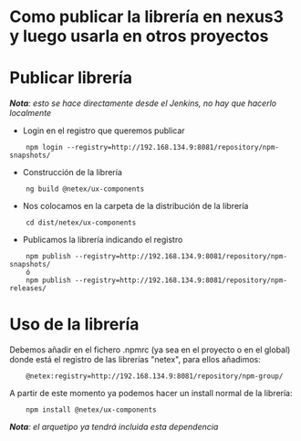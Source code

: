 # Como publicar la librería en nexus3 y luego usarla en otros proyectos

# Publicar librería

_**Nota**: esto se hace directamente desde el Jenkins, no hay que hacerlo localmente_

* Login en el registro que queremos publicar
```
    npm login --registry=http://192.168.134.9:8081/repository/npm-snapshots/
```
* Construcción de la librería
``` 
    ng build @netex/ux-components
```
* Nos colocamos en la carpeta de la distribución de la librería
```
    cd dist/netex/ux-components
```
* Publicamos la librería indicando el registro
```
    npm publish --registry=http://192.168.134.9:8081/repository/npm-snapshots/
    ó
    npm publish --registry=http://192.168.134.9:8081/repository/npm-releases/
```

# Uso de la librería

Debemos añadir en el fichero .npmrc (ya sea en el proyecto o en el global) donde está el registro de las librerías "netex", para ellos añadimos:

```
    @netex:registry=http://192.168.134.9:8081/repository/npm-group/
```

A partir de este momento ya podemos hacer un install normal de la librería:
```
    npm install @netex/ux-components
```

_**Nota**: el arquetipo ya tendrá incluida esta dependencia_

